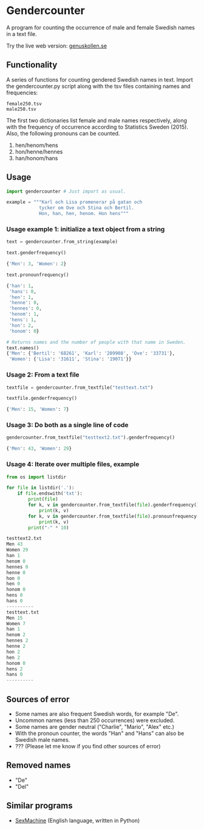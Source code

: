 # Gendercounter
A program for counting the occurrence of male and female Swedish names in a text file.

Try the live web version: [genuskollen.se](http://genuskollen.se)


## Functionality
A series of functions for counting gendered Swedish names in text.
Import the gendercounter.py script along with the tsv files containing names and frequencies:

    female250.tsv
    male250.tsv

The first two dictionaries list female and male names respectively, along with the frequency of occurrence according to Statistics Sweden (2015).
Also, the following pronouns can be counted.

1. hen/henom/hens
2. hon/henne/hennes
3. han/honom/hans


## Usage

```python
import gendercounter # Just import as usual.

example = """Karl och Lisa promenerar på gatan och
            tycker om Ove och Stina och Bertil.
            Hon, han, hen, henom. Hon hens"""
```

### Usage example 1: initialize a text object from a string

```python
text = gendercounter.from_string(example)

text.genderfrequency()

{'Men': 3, 'Women': 2}

text.pronounfrequency()

{'han': 1,
 'hans': 0,
 'hen': 1,
 'henne': 0,
 'hennes': 0,
 'henom': 1,
 'hens': 1,
 'hon': 2,
 'honom': 0}

# Returns names and the number of people with that name in Sweden.
text.names()
{'Men': {'Bertil': '68261', 'Karl': '209908', 'Ove': '33731'},
 'Women': {'Lisa': '31611', 'Stina': '19071'}}
```
### Usage 2: From a text file

```python
textfile = gendercounter.from_textfile("testtext.txt")

textfile.genderfrequency()

{'Men': 15, 'Women': 7}
```
### Usage 3: Do both as a single line of code

```python
gendercounter.from_textfile("testtext2.txt").genderfrequency()

{'Men': 43, 'Women': 29}
```
### Usage 4: Iterate over multiple files, example

```python
from os import listdir

for file in listdir('.'):
    if file.endswith('txt'):
        print(file)
        for k, v in gendercounter.from_textfile(file).genderfrequency().items():
            print(k, v)
        for k, v in gendercounter.from_textfile(file).pronounfrequency().items():
            print(k, v)
        print("-" * 10)

testtext2.txt
Men 43
Women 29
han 1
henom 0
hennes 0
henne 0
hon 0
hen 0
honom 0
hens 0
hans 0
----------
testtext.txt
Men 15
Women 7
han 1
henom 2
hennes 2
henne 2
hon 2
hen 2
honom 0
hens 2
hans 0
----------

```


## Sources of error
- Some names are also frequent Swedish words, for example "De".
- Uncommon names (less than 250 occurrences) were excluded.
- Some names are gender neutral ("Charlie", "Mario", "Alex" etc.)
- With the pronoun counter, the words "Han" and "Hans" can also be Swedish male names.
- ??? (Please let me know if you find other sources of error)

## Removed names
- "De"
- "Del"

## Similar programs
* [SexMachine](https://pypi.python.org/pypi/SexMachine/) (English language, written in Python)
